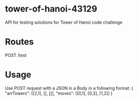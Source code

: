 # tower-of-hanoi-43129
API for testing solutions for Tower of Hanoi code challenge

# Routes
POST     /test

# Usage
Use POST request with a JSON in a Body in a following format:
{
    "arrTowers": [[2,1], [], []],
    "moves": [[0,1], [0,2], [1,2]]
}
